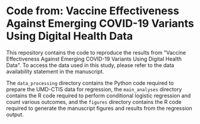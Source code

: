 # Code from: Vaccine Effectiveness Against Emerging COVID-19 Variants Using Digital Health Data

This repository contains the code to reproduce the results from "Vaccine Effectiveness Against Emerging COVID-19 Variants Using Digital Health Data". To access the data used in this study, please refer to the data availability statement in the manuscript. 

The `data_processing` directory contains the Python code required to prepare the UMD-CTIS data for regression, the `main_analyses` directory contains the R code required to perform conditional logistic regression and count various outcomes, and the `figures` directory contains the R code required to generate the manuscript figures and results from the regression output.  
